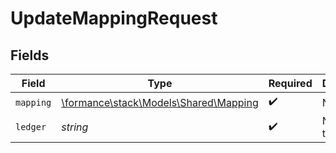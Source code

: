 # UpdateMappingRequest


## Fields

| Field                                                                   | Type                                                                    | Required                                                                | Description                                                             | Example                                                                 |
| ----------------------------------------------------------------------- | ----------------------------------------------------------------------- | ----------------------------------------------------------------------- | ----------------------------------------------------------------------- | ----------------------------------------------------------------------- |
| `mapping`                                                               | [\formance\stack\Models\Shared\Mapping](../../models/shared/Mapping.md) | :heavy_check_mark:                                                      | N/A                                                                     |                                                                         |
| `ledger`                                                                | *string*                                                                | :heavy_check_mark:                                                      | Name of the ledger.                                                     | ledger001                                                               |